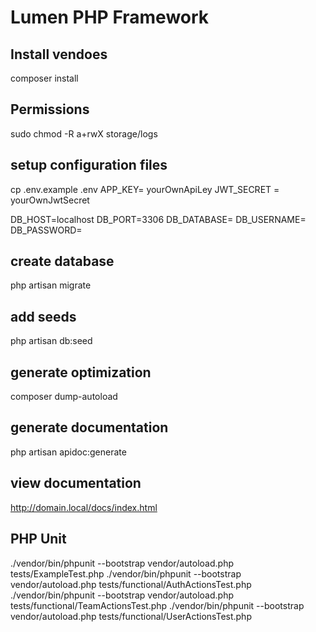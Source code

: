 # Lumen PHP Framework

## Install vendoes
composer install

## Permissions 
sudo chmod -R a+rwX storage/logs

## setup configuration files
cp .env.example .env
APP_KEY= yourOwnApiLey
JWT_SECRET = yourOwnJwtSecret

DB_HOST=localhost
DB_PORT=3306
DB_DATABASE=
DB_USERNAME=
DB_PASSWORD=

## create database
php artisan migrate

## add seeds
php artisan db:seed

## generate optimization
composer dump-autoload

## generate documentation
php artisan apidoc:generate

## view documentation
http://domain.local/docs/index.html

##  PHP Unit
./vendor/bin/phpunit --bootstrap vendor/autoload.php tests/ExampleTest.php
./vendor/bin/phpunit --bootstrap vendor/autoload.php tests/functional/AuthActionsTest.php
./vendor/bin/phpunit --bootstrap vendor/autoload.php tests/functional/TeamActionsTest.php
./vendor/bin/phpunit --bootstrap vendor/autoload.php tests/functional/UserActionsTest.php